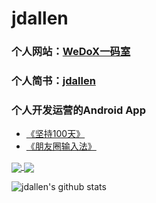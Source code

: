 # jdallen
### 个人网站：[WeDoX一码室](http://120.78.120.117/WeDoX/)
### 个人简书：[jdallen](https://www.jianshu.com/u/24ca40166757)

### 个人开发运营的Android App
- [《坚持100天》](https://www.coolapk.com/apk/com.onedream.plan)
- [《朋友圈输入法》](https://www.coolapk.com/apk/com.onedream.oneinputime)



<a href="http://120.78.120.117/WeDoX/">
  <img align="center" src="https://github-readme-stats.vercel.app/api?username=WeDoX&count_private=true&show_icons=true&hide=contribs&include_all_commits=true" />
</a>

<a href="http://120.78.120.117/WeDoX/">
  <img align="center" src="https://github-readme-stats.vercel.app/api?username=WeDoX"/>
</a>

![jdallen's github stats](https://github-readme-stats.vercel.app/api?username=WeDoX&theme=vue-dark&show_icons=true)
